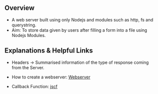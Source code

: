 ## Overview
* A web server built using only Nodejs and modules such as http, fs and querystring.
* Aim: To store data given by users after filling a form into a file using Nodejs Modules.

## Explanations & Helpful Links

* Headers -> Summarised information of the type of response coming from the Server.

* How to create a webserver: [Webserver](https://www.digitalocean.com/community/tutorials/how-to-create-a-web-server-in-node-js-with-the-http-module)

* Callback Function: [jscf](https://www.geeksforgeeks.org/node-js-callback-concept/)
